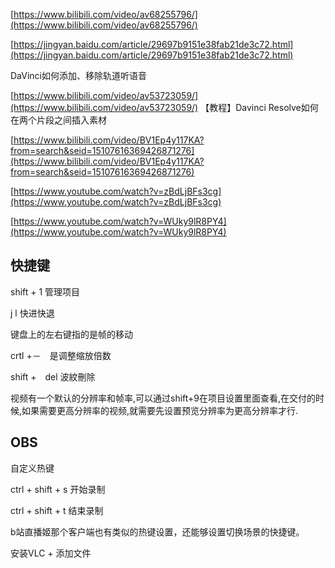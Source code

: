 [https://www.bilibili.com/video/av68255796/](https://www.bilibili.com/video/av68255796/)

[https://jingyan.baidu.com/article/29697b9151e38fab21de3c72.html](https://jingyan.baidu.com/article/29697b9151e38fab21de3c72.html) 

DaVinci如何添加、移除轨道听语音

[https://www.bilibili.com/video/av53723059/](https://www.bilibili.com/video/av53723059/)  【教程】Davinci Resolve如何在两个片段之间插入素材

[https://www.bilibili.com/video/BV1Ep4y117KA?from=search&seid=15107616369426871276](https://www.bilibili.com/video/BV1Ep4y117KA?from=search&seid=15107616369426871276)

[https://www.youtube.com/watch?v=zBdLjBFs3cg](https://www.youtube.com/watch?v=zBdLjBFs3cg)  

[https://www.youtube.com/watch?v=WUky9lR8PY4](https://www.youtube.com/watch?v=WUky9lR8PY4)

## 快捷键

shift + 1  管理项目


j l 快进快退

键盘上的左右键指的是帧的移动

crtl +－　是调整缩放倍数

shift +　del  波紋刪除

视频有一个默认的分辨率和帧率,可以通过shift+9在项目设置里面查看,在交付的时候,如果需要更高分辨率的视频,就需要先设置预览分辨率为更高分辨率才行.



## OBS

自定义热键

ctrl + shift + s 开始录制

ctrl + shift + t 结束录制

b站直播姬那个客户端也有类似的热键设置，还能够设置切换场景的快捷键。

安装VLC + 添加文件

